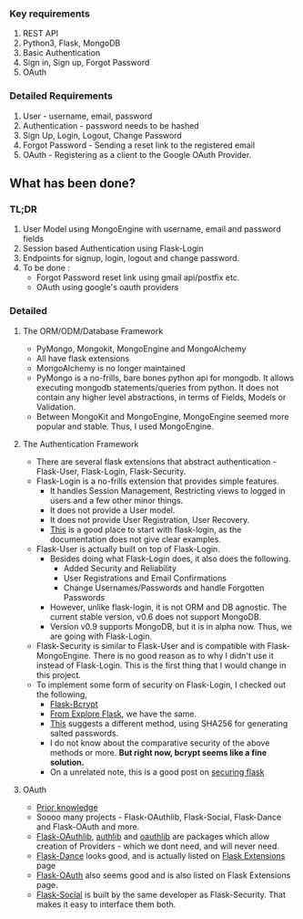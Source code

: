 ### Key requirements
1) REST API
2) Python3, Flask, MongoDB
3) Basic Authentication
4) Sign in, Sign up, Forgot Password
5) OAuth

### Detailed Requirements
1) User - username, email, password
2) Authentication - password needs to be hashed
3) Sign Up, Login, Logout, Change Password
4) Forgot Password - Sending a reset link to the registered email
5) OAuth - Registering as a client to the Google OAuth Provider.


## What has been done?

### TL;DR
1) User Model using MongoEngine with username, email and password fields
2) Session based Authentication using Flask-Login
3) Endpoints for signup, login, logout and change password. 
4) To be done : 
	* Forgot Password reset link using gmail api/postfix etc.
	* OAuth using google's oauth providers 

### Detailed
1) The ORM/ODM/Database Framework
	* PyMongo, Mongokit, MongoEngine and MongoAlchemy
	* All have flask extensions
	* MongoAlchemy is no longer maintained
	* PyMongo is a no-frills, bare bones python api for mongodb. It allows executing mongodb statements/queries from python. It does not contain any higher level abstractions, in terms of Fields, Models or Validation. 
	* Between MongoKit and MongoEngine, MongoEngine seemed more popular and stable. Thus, I used MongoEngine. 

2) The Authentication Framework
	* There are several flask extensions that abstract authentication - Flask-User, Flask-Login, Flask-Security. 
	* Flask-Login is a no-frills extension that provides simple features. 
		* It handles Session Management, Restricting views to logged in users and a few other minor things. 
		* It does not provide a User model. 
		* It does not provide User Registration, User Recovery. 
		* [This](https://medium.com/@perwagnernielsen/getting-started-with-flask-login-can-be-a-bit-daunting-in-this-tutorial-i-will-use-d68791e9b5b5) is a good place to start with flask-login, as the documentation does not give clear examples. 
	* Flask-User is actually built on top of Flask-Login. 
		* Besides doing what Flask-Login does, it also does the following. 
			* Added Security and Reliability
			* User Registrations and Email Confirmations
			* Change Usernames/Passwords and handle Forgotten Passwords
		* However, unlike flask-login, it is not ORM and DB agnostic. The current stable version, v0.6 does not support MongoDB. 
		* Version v0.9 supports MongoDB, but it is in alpha now. Thus, we are going with Flask-Login.
	* Flask-Security is similar to Flask-User and is compatible with Flask-MongoEngine. There is no good reason as to why I didn't use it instead of Flask-Login. This is the first thing that I would change in this project. 
	* To implement some form of security on Flask-Login, I checked out the following, 
		* [Flask-Bcrypt](https://github.com/maxcountryman/flask-bcrypt/)
		* [From Explore Flask](http://exploreflask.com/en/latest/users.html#storing-passwords), we have the same. 
		* [This](https://pythonprogramming.net/password-hashing-flask-tutorial/) suggests a different method, using SHA256 for generating salted passwords.
		* I do not know about the comparative security of the above methods or more. **But right now, bcrypt seems like a fine solution.**
		* On a unrelated note, this is a good post on [securing flask](https://damyanon.net/post/flask-series-security/)

3) OAuth
	* [Prior knowledge](https://www.youtube.com/playlist?list=PL1wWPceZhcVlD0Mt0YI7a-ky3boOGNTUM)
	* Soooo many projects - Flask-OAuthlib, Flask-Social, Flask-Dance and Flask-OAuth and more. 
	* [Flask-OAuthlib](https://github.com/lepture/flask-oauthlib), [authlib](https://github.com/lepture/authlib) and [oauthlib](https://github.com/idan/oauthlib) are packages which allow creation of Providers - which we dont need, and will never need. 
	* [Flask-Dance](https://github.com/singingwolfboy/flask-dance) looks good, and is actually listed on [Flask Extensions](http://flask.pocoo.org/extensions/) page
	* [Flask-OAuth](https://github.com/mitsuhiko/flask-oauth) also seems good and is also listed on Flask Extensions page. 
 	* [Flask-Social](https://github.com/mattupstate/flask-social) is built by the same developer as Flask-Security. That makes it easy to interface them both. 
